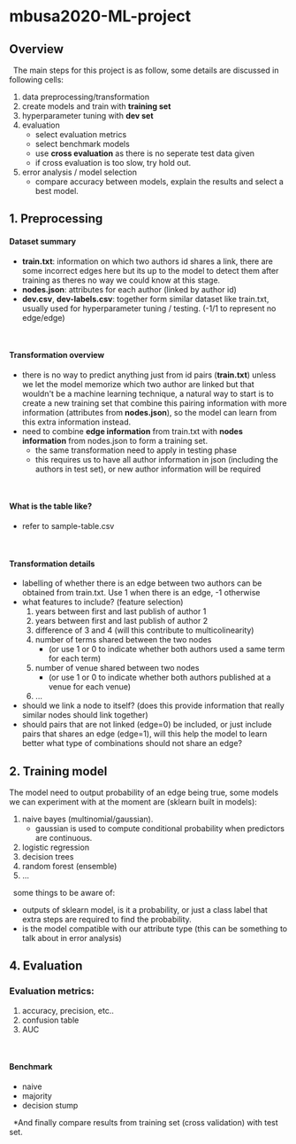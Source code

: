 # mbusa2020-ML-project

## Overview
<b>&nbsp;</b>
The main steps for this project is as follow, some details are discussed in following cells:
1. data preprocessing/transformation
2. create models and train with **training set**
3. hyperparameter tuning with **dev set**
4. evaluation
    - select evaluation metrics
    - select benchmark models
    - use **cross evaluation** as there is no seperate test data given
    - if cross evaluation is too slow, try hold out.
5. error analysis / model selection
    - compare accuracy between models, explain the results and select a best model.

## 1. Preprocessing
#### Dataset summary
* **train.txt**: information on which two authors id shares a link, there are some incorrect edges here but its up to the model to detect them after training as theres no way we could know at this stage.
* **nodes.json**: attributes for each author (linked by author id)
* **dev.csv**, **dev-labels.csv**: together form similar dataset like train.txt, usually used for hyperparameter tuning / testing. (-1/1 to represent no edge/edge)

<b>&nbsp;</b>
#### Transformation overview
* there is no way to predict anything just from id pairs (**train.txt**) unless we let the model memorize which two author are linked but that wouldn't be a machine learning technique, a natural way to start is to create a new training set that combine this pairing information with more information (attributes from **nodes.json**), so the model can learn from this extra information instead.
* need to combine **edge information** from train.txt with **nodes information** from nodes.json to form a training set. 
    * the same transformation need to apply in testing phase
    * this requires us to have all author information in json (including the authors in test set), or new author information will be required

<b>&nbsp;</b>
#### What is the table like?    
- refer to sample-table.csv

<b>&nbsp;</b>
#### Transformation details
* labelling of whether there is an edge between two authors can be obtained from train.txt. Use 1 when there is an edge, -1 otherwise
* what features to include? (feature selection)
    1. years between first and last publish of author 1
    2. years between first and last publish of author 2
    3. difference of 3 and 4 (will this contribute to multicolinearity)
    4. number of terms shared between the two nodes 
        * (or use 1 or 0 to indicate whether both authors used a same term for each term)
    5. number of venue shared between two nodes
        * (or use 1 or 0 to indicate whether both authors published at a venue for each venue)
    6. ...
* should we link a node to itself? (does this provide information that really similar nodes should link together)
* should pairs that are not linked (edge=0) be included, or just include pairs that shares an edge (edge=1), will this help the model to learn better what type of combinations should not share an edge?

## 2. Training model
The model need to output probability of an edge being true, some models we can experiment with at the moment are (sklearn built in models):
1. naive bayes (multinomial/gaussian). 
    - gaussian is used to compute conditional probability when predictors are continuous.
2. logistic regression
3. decision trees
4. random forest (ensemble)
5. ...

<b>&nbsp;</b>
some things to be aware of:
- outputs of sklearn model, is it a probability, or just a class label that extra steps are required to find the probability.
- is the model compatible with our attribute type (this can be something to talk about in error analysis)

## 4. Evaluation

### Evaluation metrics:
1. accuracy, precision, etc..
2. confusion table
3. AUC

<b>&nbsp;</b>
#### Benchmark
- naive
- majority
- decision stump

<b>&nbsp;</b>
*And finally compare results from training set (cross validation) with test set.
